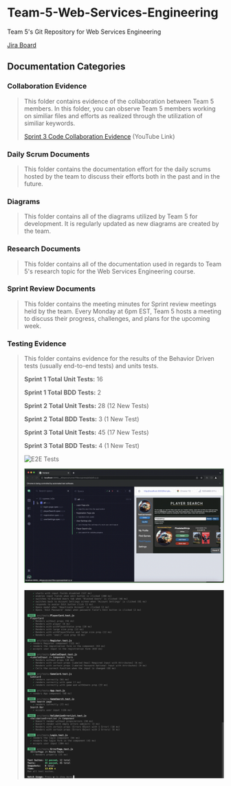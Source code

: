 # Team-5-Web-Services-Engineering
Team 5's Git Repository for Web Services Engineering

[Jira Board](https://teamfivewebservices.atlassian.net/jira/software/projects/T5WSE/boards/1)

## Documentation Categories

### Collaboration Evidence

>This folder contains evidence of the collaboration between Team 5 members. In this folder, you can observe Team 5 members working on similiar files and efforts as realized through the utilization of similiar keywords.
>
>[Sprint 3 Code Collaboration Evidence](https://youtu.be/WGB5z1UjZ9Y) (YouTube Link)

### Daily Scrum Documents

>This folder contains the documentation effort for the daily scrums hosted by the team to discuss their efforts both in the past and in the future.

### Diagrams

>This folder contains all of the diagrams utilized by Team 5 for development. It is regularly updated as new diagrams are created by the team.

### Research Documents

>This folder contains all of the documentation used in regards to Team 5's research topic for the Web Services Engineering course.

### Sprint Review Documents

>This folder contains the meeting minutes for Sprint review meetings held by the team. Every Monday at 6pm EST, Team 5 hosts a meeting to discuss their progress, challenges, and plans for the upcoming week.

### Testing Evidence

>This folder contains evidence for the results of the Behavior Driven tests (usually end-to-end tests) and units tests.
>
> **Sprint 1 Total Unit Tests:** 16
>
> **Sprint 1 Total BDD Tests:** 2
>
> **Sprint 2 Total Unit Tests:** 28 (12 New Tests)
>
> **Sprint 2 Total BDD Tests:** 3 (1 New Test)
>
> **Sprint 3 Total Unit Tests:** 45 (17 New Tests)
>
> **Sprint 3 Total BDD Tests:** 4 (1 New Test)
>
>![E2E Tests](/Documentation/Testing%20Evidence/Sprint3_BDD_Test_Demo.gif)
>
>![E2E Tests](/Documentation/Testing%20Evidence/Sprint3_BDDTest_Evidence.png)
>
>![Unit Tests](/Documentation/Testing%20Evidence/Sprint3_UnitTest_Evidence.png)
